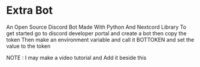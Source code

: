 # Extra Bot

An Open Source Discord Bot Made With Python And Nextcord Library
To get started go to discord developer portal and create a bot then copy the token
Then make an environment variable and call it BOTTOKEN and set the value to the token

NOTE : I may make a video tutorial and Add it beside this 
